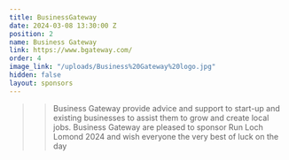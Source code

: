 ```yaml
---
title: BusinessGateway
date: 2024-03-08 13:30:00 Z
position: 2
name: Business Gateway
link: https://www.bgateway.com/
order: 4
image_link: "/uploads/Business%20Gateway%20logo.jpg"
hidden: false
layout: sponsors
---
```


> > Business Gateway provide advice and support to start-up and existing businesses to assist them to grow and create local jobs. Business Gateway are pleased to sponsor Run Loch Lomond 2024 and wish everyone the very best of luck on the day